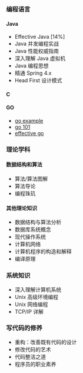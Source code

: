 ### 编程语言
#### Java
* Effective Java [14%]
* Java 并发编程实战
* Java 性能权威指南
* 深入理解 Java 虚拟机
* Java 编程思想
* 精通 Spring 4.x
* Head First 设计模式
#### C
#### GO
* [go example](https://gobyexample.com/)
* [go 101](https://gfw.go101.org/article/101.html)
* [effective go](https://golang.org/doc/effective_go)

### 理论学科
#### 数据结构和算法
* 算法/算法图解
* 算法导论
* 编程珠玑
#### 其他理论知识
* 数据结构与算法分析
* 数据库系统概念
* 现代操作系统
* 计算机网络
* 计算机程序的构造和解释
* 编译原理

### 系统知识
* 深入理解计算机系统
* Unix 高级环境编程
* Unix 网络编程
* TCP/IP 详解

### 写代码的修养
* 重构：改善既有代码的设计
* 修改代码的艺术
* 代码整洁之道
* 程序员的职业素养